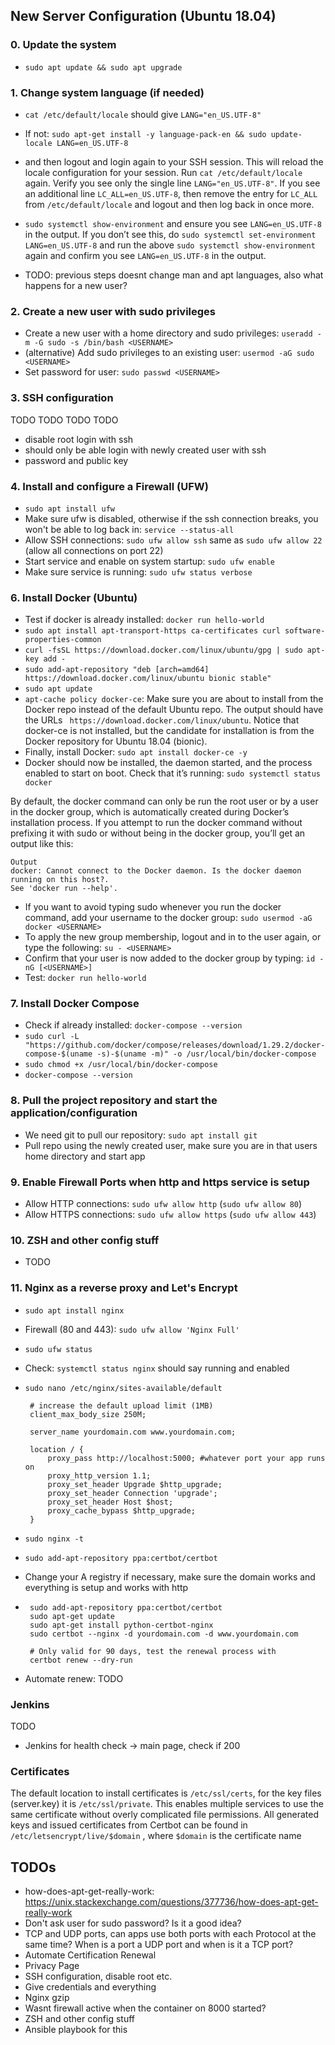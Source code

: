 ## New Server Configuration (Ubuntu 18.04)

### 0. Update the system
 * `sudo apt update && sudo apt upgrade`

### 1. Change system language (if needed)

 * `cat /etc/default/locale` should give `LANG="en_US.UTF-8"`
 * If not: `sudo apt-get install -y language-pack-en && sudo update-locale LANG=en_US.UTF-8`
 * and then logout and login again to your SSH session. This will reload the locale configuration for your session.
   Run `cat /etc/default/locale` again. Verify you see only the single line `LANG="en_US.UTF-8"`.
   If you see an additional line `LC_ALL=en_US.UTF-8`, then remove the entry for `LC_ALL` from `/etc/default/locale` and logout and then log back in once more.
 * `sudo systemctl show-environment` and ensure you see `LANG=en_US.UTF-8` in the output.
   If you don’t see this, do `sudo systemctl set-environment LANG=en_US.UTF-8` and run the above `sudo systemctl show-environment` again and confirm you see `LANG=en_US.UTF-8` in the output.

  * TODO: previous steps doesnt change man and apt languages, also what happens for a new user?

<!-- OLD -->
 <!-- * `man usermod` -> if not English then change language
 * Install English language packages: `sudo apt-get install language-pack-en language-pack-en-base manpages`
 * Regenerating the supported locale list: `sudo dpkg-reconfigure locales` choose `en_US.UTF-8`
 * Change the current default locale: `sudo update-locale LANG=en_US.UTF-8 LANGUAGE= LC_MESSAGES= LC_COLLATE= LC_CTYPE=`
 * Set bashrc or zshrc profile (for root): 
  ```
    echo "export LANGUAGE=en_US.UTF-8
    export LANG=en_US.UTF-8
    export LC_ALL=en_US.UTF-8">>~/.bash_profile
  ```
 * `sudo reboot`
 * Run `locale` to check your current locale. -->

### 2. Create a new user with sudo privileges
 * Create a new user with a home directory and sudo privileges:  `useradd -m -G sudo -s /bin/bash <USERNAME>`
 * (alternative) Add sudo privileges to an existing user: `usermod -aG sudo <USERNAME>`
 * Set password for user: `sudo passwd <USERNAME>`

### 3. SSH configuration
TODO TODO TODO TODO 
 * disable root login with ssh
 * should only be able login with newly created user with ssh
 * password and public key

### 4. Install and configure a Firewall (UFW)
 * `sudo apt install ufw`
 * Make sure ufw is disabled, otherwise if the ssh connection breaks, you won't be able to log back in: `service --status-all`
 * Allow SSH connections: `sudo ufw allow ssh` same as `sudo ufw allow 22` (allow all connections on port 22)
 * Start service and enable on system startup: `sudo ufw enable`
 * Make sure service is running: `sudo ufw status verbose`

### 6. Install Docker (Ubuntu)
 * Test if docker is already installed: `docker run hello-world`
 * `sudo apt install apt-transport-https ca-certificates curl software-properties-common`
 * `curl -fsSL https://download.docker.com/linux/ubuntu/gpg | sudo apt-key add -`
 * `sudo add-apt-repository "deb [arch=amd64] https://download.docker.com/linux/ubuntu bionic stable"`
 * `sudo apt update`
 * `apt-cache policy docker-ce`: Make sure you are about to install from the Docker repo instead of the default Ubuntu repo. 
   The output should have the URLs ` https://download.docker.com/linux/ubuntu`. Notice that docker-ce is not installed, but the candidate for installation is from the Docker repository for Ubuntu 18.04 (bionic). 
 * Finally, install Docker: `sudo apt install docker-ce -y`
 * Docker should now be installed, the daemon started, and the process enabled to start on boot. Check that it’s running: `sudo systemctl status docker`

By default, the docker command can only be run the root user or by a user in the docker group, which is automatically created during Docker’s installation process. If you attempt to run the docker command without prefixing it with sudo or without being in the docker group, you’ll get an output like this:

    Output
    docker: Cannot connect to the Docker daemon. Is the docker daemon running on this host?.
    See 'docker run --help'.

 * If you want to avoid typing sudo whenever you run the docker command, add your username to the docker group: `sudo usermod -aG docker <USERNAME>`
 * To apply the new group membership, logout and in to the user again, or type the following: `su - <USERNAME>`
 * Confirm that your user is now added to the docker group by typing: `id -nG [<USERNAME>]`
 * Test: `docker run hello-world`

### 7. Install Docker Compose
 * Check if already installed: `docker-compose --version`
 * `sudo curl -L "https://github.com/docker/compose/releases/download/1.29.2/docker-compose-$(uname -s)-$(uname -m)" -o /usr/local/bin/docker-compose`
 * `sudo chmod +x /usr/local/bin/docker-compose`
 * `docker-compose --version`

### 8. Pull the project repository and start the application/configuration
 * We need git to pull our repository: `sudo apt install git`
 * Pull repo using the newly created user, make sure you are in that users home directory and start app

### 9. Enable Firewall Ports when http and https service is setup
 * Allow HTTP connections: `sudo ufw allow http` (`sudo ufw allow 80`)
 * Allow HTTPS connections: `sudo ufw allow https` (`sudo ufw allow 443`)

### 10. ZSH and other config stuff
 * TODO

### 11. Nginx as a reverse proxy and Let's Encrypt
 * `sudo apt install nginx`
 * Firewall (80 and 443): `sudo ufw allow 'Nginx Full'`
 * `sudo ufw status`
 * Check: `systemctl status nginx` should say running and enabled

 * `sudo nano /etc/nginx/sites-available/default`

        # increase the default upload limit (1MB)
        client_max_body_size 250M;

        server_name yourdomain.com www.yourdomain.com;

        location / {
            proxy_pass http://localhost:5000; #whatever port your app runs on
            proxy_http_version 1.1;
            proxy_set_header Upgrade $http_upgrade;
            proxy_set_header Connection 'upgrade';
            proxy_set_header Host $host;
            proxy_cache_bypass $http_upgrade;
        }

 * `sudo nginx -t`
 * `sudo add-apt-repository ppa:certbot/certbot`
 * Change your A registry if necessary, make sure the domain works and everything is setup and works with http
 * 
        sudo add-apt-repository ppa:certbot/certbot
        sudo apt-get update
        sudo apt-get install python-certbot-nginx
        sudo certbot --nginx -d yourdomain.com -d www.yourdomain.com

        # Only valid for 90 days, test the renewal process with
        certbot renew --dry-run

  * Automate renew: TODO


### Jenkins
TODO
 * Jenkins for health check -> main page, check if 200

### Certificates
The default location to install certificates is `/etc/ssl/certs`, for the key files (server.key) it is `/etc/ssl/private`. This enables multiple services to use the same certificate without overly complicated file permissions.
All generated keys and issued certificates from Certbot can be found in `/etc/letsencrypt/live/$domain` , where `$domain` is the certificate name

## TODOs
 * how-does-apt-get-really-work: https://unix.stackexchange.com/questions/377736/how-does-apt-get-really-work
 * Don't ask user for sudo password? Is it a good idea?
 * TCP and UDP ports, can apps use both ports with each Protocol at the same time? When is a port a UDP port and when is it a TCP port?
 * Automate Certification Renewal
 * Privacy Page
 * SSH configuration, disable root etc.
 * Give credentials and everything
 * Nginx gzip
 * Wasnt firewall active when the container on 8000 started?
 * ZSH and other config stuff
 * Ansible playbook for this
